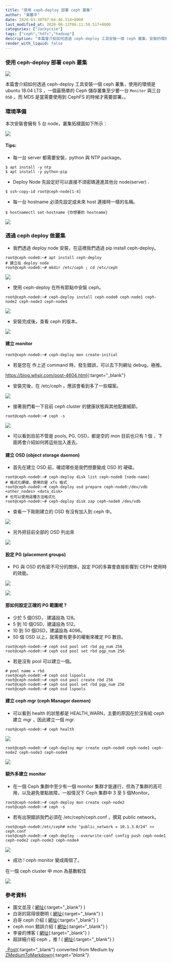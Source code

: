```yaml
---
title: "使用 ceph-deploy 部署 ceph 叢集"
author: "黃馨平"
date: 2020-03-30T07:04:46.314+0000
last_modified_at: 2020-08-13T06:11:50.517+0000
categories: ["Jackycsie"]
tags: ["ceph","hdfs","hadoop"]
description: "本篇會介紹如何透過 ceph-deploy 工具安裝一個 ceph 叢集，安裝的環境是 ubuntu 18.04 LTS 。"
render_with_liquid: false
---
```


### 使用 ceph\-deploy 部署 ceph 叢集


![](https://miro.medium.com/max/1400/1*-PEi3lcbllFB-JV5pTqLgg.jpeg)


本篇會介紹如何透過 ceph\-deploy 工具安裝一個 ceph 叢集，使用的環境是 ubuntu 18\.04 LTS ，一個最簡單的 Ceph 儲存叢集至少要一台 `Monitor` 與三台 `OSD` 。而 MDS 是當需要使用到 CephFS 的時候才需要部署。。
### 環境準備

本次安裝會擁有 5 台 node，叢集拓樸圖如下所示：


![](https://miro.medium.com/max/1400/1*usNfybhKZz5YKXyH8a1BfQ.png)

#### Tips:
- 每一台 server 都需要安裝，python 與 NTP package。

```
$ apt install -y ntp
$ apt install -y python-pip
```
- Deploy Node 先設定好可以直接不須密碼連進其他台 node\(server\) \.

```
$ ssh-copy-id root@ceph-node[1-4]
```
- 每一台 hostname 必須先設定成未來 host 連接時一樣的名稱。

```
$ hostnamectl set-hostname {你想要的 hostname}
```


![](https://miro.medium.com/max/1400/1*t0DttSn81fM8ctFp6wCQvw.jpeg)

### 透過 ceph deploy 做叢集
- 我們透過 deploy node 安裝，在這裡我們透過 pip install ceph\-deploy。

```
root@ceph-node0:~# apt install ceph-deploy
# 建立在 deploy node
root@ceph-node0:~# mkdir /etc/ceph ; cd /etc/ceph
```


![](https://miro.medium.com/max/1400/1*yGSn3ZNUpvl5YJPFagkUsQ.jpeg)

- 使用 ceph\-deploy 在所有節點中安裝 ceph。

```
root@ceph-node0:~# ceph-deploy install ceph-node0 ceph-node1 ceph-node2 ceph-node3 ceph-node4
```


![](https://miro.medium.com/max/1400/1*yMayliB_tNu9ZAs2DtCEfQ.jpeg)

- 安裝完成後，查看 ceph 的版本。



![](https://miro.medium.com/max/1400/1*d3SCnujr-JPMruUDmXgErw.jpeg)

#### 建立 monitor
```
root@ceph-node0:~# ceph-deploy mon create-initial
```
- 若是您在 作上述 command 時，發生錯誤，可以去下列網址 debug，極推。


[https://blog\.whsir\.com/post\-4604\.html](https://blog.whsir.com/post-4604.html){:target="_blank"}
- 安裝完後，在 /etc/ceph ，應該會看到多了一些檔案。



![](https://miro.medium.com/max/1400/1*6HRBq8u0r7K_aoxctvhfaw.jpeg)

- 接著我們看一下目前 ceph cluster 的健康狀態與其他配置細節。

```
root@ceph-node0:~# ceph -s
```


![](https://miro.medium.com/max/1400/1*K9jWQ0gXgaehiJDI7PsAcQ.jpeg)

- 可以看到目前不管是 pools, PG, OSD，都是空的 mon 目前也只有 1 個 ，下面將會介紹如何將這些加入進去。

#### 建立 OSD \(object storage daemon\)
- 首先在建立 OSD 前，確認哪些是我們想要變成 OSD 的 硬碟。

```
root@ceph-node0:~# ceph-deploy disk list ceph-node0 [node-name]
# 格式化硬碟，使用的是 xfs 格式
root@ceph-node0:~# ceph-deploy osd prepare ceph-node0:/dev/vdb <other_nodes> <data_disk>
# 也可以使用這種方法格式化
root@ceph-node0:~# ceph-deploy disk zap ceph-node0 /dev/vdb
```
- 查看一下剛剛建立的 OSD 有沒有加入到 ceph 中。



![](https://miro.medium.com/max/1400/1*JjhvZQVkWyYI8MbBHJQubg.jpeg)

- 另外把目前全部的 OSD 列出來



![](https://miro.medium.com/max/1400/1*fj-CpOw6yDIWAl8MOGbl0g.jpeg)

#### 設定 PG \(placement groups\)
- PG 與 OSD 的有密不可分的關係，設定 PG的多寡會直接影響到 CEPH 使用時的效能。



![](https://miro.medium.com/max/1400/1*_2WHq8n4wdhBpMyyJzrrlQ.jpeg)



![](https://miro.medium.com/max/1400/1*5Fn3_g8amvxn2vavipr-6Q.jpeg)

#### 那如何設定正確的 PG 範圍呢 ?
- 少於 5 個OSD， 建議設為 128。
- 5 到 10 個OSD，建議設為 512。
- 10 到 50 個OSD，建議設為 4096。
- 50 個 OSD 以上，就需要有更多的權衡來確定 PG 數目。

```
root@ceph-node0:~# ceph osd pool set rbd pg_num 256
root@ceph-node0:~# ceph osd pool set rbd pgp_num 256
```
- 若是沒有 pool 可以建立一個。

```
# pool name = rbd
root@ceph-node0:~# ceph osd lspools
root@ceph-node0:~# ceph osd pool create rbd 256
root@ceph-node0:~# ceph osd pool set rbd pgp_num 256
root@ceph-node0:~# ceph osd lspools
```
#### 建立 ceph mgr \(ceph Manager daemon\)
- 可以看到 health 的狀態都是 HEALTH\_WARN，主要的原因在於沒有給 ceph 建立 mgr ，因此建立一個 mgr\.

```
root@ceph-node0:~# ceph health
```


![](https://miro.medium.com/max/1400/1*JjhvZQVkWyYI8MbBHJQubg.jpeg)

```
root@ceph-node0:~# ceph-deploy mgr create ceph-node0 ceph-node1 ceph-node2 ceph-node3 ceph-node4
```


![](https://miro.medium.com/max/1400/1*CqUFoZZFMAzS2ZvDZtJhWw.jpeg)

#### 額外多建立 monitor
- 在一個 Ceph 集群中至少有一個 monitor 集群才能運行，但為了集群的高可用，以及避免單點故障，一般情況下 Ceph 集群中 3 至 5 個Monitor。

```
root@ceph-node0:~# ceph-deploy mon create ceph-node2
root@ceph-node0:~# ceph -s
```
- 若有出現錯誤我們必須在 /etc/ceph/ceph\.conf ，撰寫 public network。

```
root@ceph-node0:/etc/ceph# echo "public_network = 10.1.3.0/24" >> ceph.conf
root@ceph-node0:~# ceph-deploy --overwrite-conf config push ceph-node1 ceph-node2 ceph-node3 ceph-node4
```


![](https://miro.medium.com/max/1400/1*kWlIBND4geTjQt_gLs-9Ww.png)

- 成功 \! ceph monitor 變成兩個了。


在一個 ceph cluster 中 mon 為基數較佳


![](https://miro.medium.com/max/1400/1*CqUFoZZFMAzS2ZvDZtJhWw.jpeg)

### 參考資料
- 圖文並茂 \( [網址](https://www.cnblogs.com/wangmo/p/11420197.html){:target="_blank"} \)
- 白哥的寫得很聰明 \( [網址](https://k2r2bai.com/2015/11/20/ceph/deploy/ceph-deploy/){:target="_blank"} \)
- 白哥 ceph 介紹 \( [網址](https://k2r2bai.com/2015/11/19/ceph/introduction/){:target="_blank"} \)
- ceph mon 錯誤介紹 \( [網址](http://blog.itpub.net/25854343/viewspace-2642445/){:target="_blank"} \)
- 李睿的博客 \( [網址](https://www.li-rui.top/2018/11/04/ceph/%E7%90%86%E8%A7%A3ceph%E4%B8%ADpg/){:target="_blank"} \)
- 超詳細介紹 ceph ，推 \! \( [網址](https://www.cnblogs.com/sammyliu/p/4836014.html){:target="_blank"} \)



_[Post](https://medium.com/jacky-life/%E4%BD%BF%E7%94%A8-ceph-deploy-%E9%83%A8%E7%BD%B2-ceph-%E5%8F%A2%E9%9B%86-1a780e62cd26){:target="_blank"} converted from Medium by [ZMediumToMarkdown](https://github.com/ZhgChgLi/ZMediumToMarkdown){:target="_blank"}._
